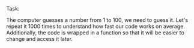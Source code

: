 Task:

The computer guesses a number from 1 to 100, we need to guess it.
Let's repeat it 1000 times to understand how fast our code works on average. Additionally, the code is wrapped in a function so that it will be easier to change and access it later.
